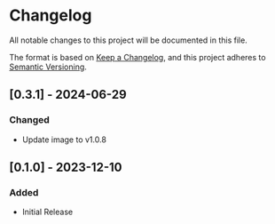 # Changelog

All notable changes to this project will be documented in this file.

The format is based on [Keep a Changelog](https://keepachangelog.com/en/1.0.0/),
and this project adheres to [Semantic Versioning](https://semver.org/spec/v2.0.0.html).


## [0.3.1] - 2024-06-29

### Changed

- Update image to v1.0.8


## [0.1.0] - 2023-12-10

### Added

- Initial Release
